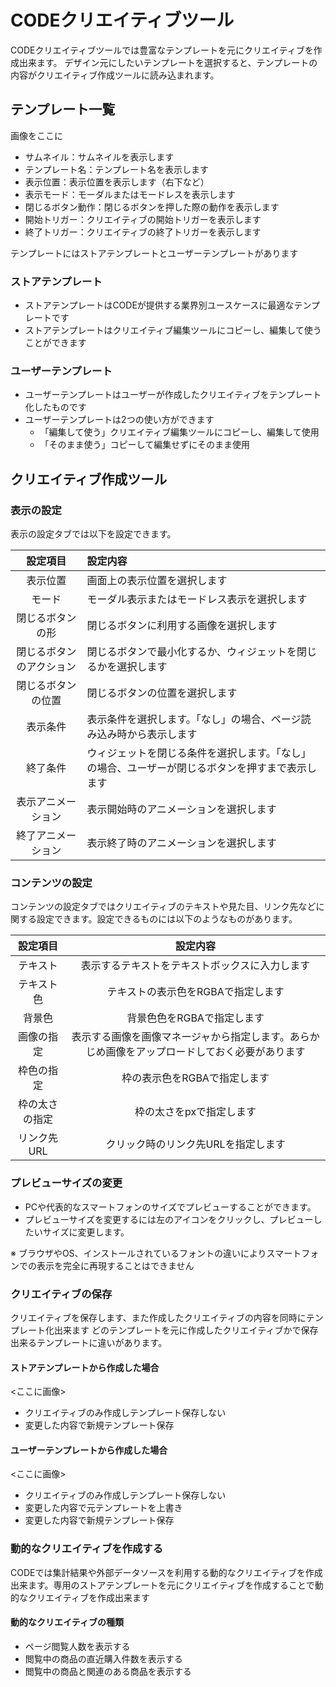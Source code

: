 # CODEクリエイティブツール
 
CODEクリエイティブツールでは豊富なテンプレートを元にクリエイティブを作成出来ます。
デザイン元にしたいテンプレートを選択すると、テンプレートの内容がクリエイティブ作成ツールに読み込まれます。

## テンプレート一覧

画像をここに

* サムネイル：サムネイルを表示します
* テンプレート名：テンプレート名を表示します
* 表示位置：表示位置を表示します（右下など）
* 表示モード：モーダルまたはモードレスを表示します
* 閉じるボタン動作：閉じるボタンを押した際の動作を表示します
* 開始トリガー：クリエイティブの開始トリガーを表示します
* 終了トリガー：クリエイティブの終了トリガーを表示します

テンプレートにはストアテンプレートとユーザーテンプレートがあります

### ストアテンプレート
* ストアテンプレートはCODEが提供する業界別ユースケースに最適なテンプレートです
* ストアテンプレートはクリエイティブ編集ツールにコピーし、編集して使うことができます


### ユーザーテンプレート
* ユーザーテンプレートはユーザーが作成したクリエイティブをテンプレート化したものです
* ユーザーテンプレートは2つの使い方ができます
    * 「編集して使う」クリエイティブ編集ツールにコピーし、編集して使用
    *  「そのまま使う」コピーして編集せずにそのまま使用



## クリエイティブ作成ツール

### 表示の設定
表示の設定タブでは以下を設定できます。

| 設定項目|設定内容| 
|:-----:|:-----|
| 表示位置 | 画面上の表示位置を選択します| 
| モード | モーダル表示またはモードレス表示を選択します | 
| 閉じるボタンの形 | 閉じるボタンに利用する画像を選択します | 
| 閉じるボタンのアクション | 閉じるボタンで最小化するか、ウィジェットを閉じるかを選択します| 
| 閉じるボタンの位置 | 閉じるボタンの位置を選択します | 
| 表示条件 | 表示条件を選択します。「なし」の場合、ページ読み込み時から表示します| 
| 終了条件 | ウィジェットを閉じる条件を選択します。「なし」の場合、ユーザーが閉じるボタンを押すまで表示します| 
| 表示アニメーション | 表示開始時のアニメーションを選択します| 
| 終了アニメーション | 表示終了時のアニメーションを選択します| 


### コンテンツの設定
コンテンツの設定タブではクリエイティブのテキストや見た目、リンク先などに関する設定できます。設定できるものには以下のようなものがあります。


|設定項目|設定内容|
|:-----:|:-----:|
|テキスト | 表示するテキストをテキストボックスに入力します|
|テキスト色 | テキストの表示色をRGBAで指定します|
|背景色 | 背景色色をRGBAで指定します|
|画像の指定 | 表示する画像を画像マネージャから指定します。あらかじめ画像をアップロードしておく必要があります |
|枠色の指定 | 枠の表示色をRGBAで指定します|
|枠の太さの指定 | 枠の太さをpxで指定します|
|リンク先URL | クリック時のリンク先URLを指定します|


### プレビューサイズの変更
* PCや代表的なスマートフォンのサイズでプレビューすることができます。
* プレビューサイズを変更するには左のアイコンをクリックし、プレビューしたいサイズに変更します。

※ ブラウザやOS、インストールされているフォントの違いによりスマートフォンでの表示を完全に再現することはできません


### クリエイティブの保存

クリエイティブを保存します、また作成したクリエイティブの内容を同時にテンプレート化出来ます
どのテンプレートを元に作成したクリエイティブかで保存出来るテンプレートに違いがあります。

#### ストアテンプレートから作成した場合

<ここに画像>

* クリエイティブのみ作成しテンプレート保存しない
* 変更した内容で新規テンプレート保存


#### ユーザーテンプレートから作成した場合

<ここに画像>

* クリエイティブのみ作成しテンプレート保存しない
* 変更した内容で元テンプレートを上書き
* 変更した内容で新規テンプレート保存


### 動的なクリエイティブを作成する
CODEでは集計結果や外部データソースを利用する動的なクリエイティブを作成出来ます。専用のストアテンプレートを元にクリエイティブを作成することで動的なクリエイティブを作成出来ます

#### 動的なクリエイティブの種類
* ページ閲覧人数を表示する
* 閲覧中の商品の直近購入件数を表示する
* 閲覧中の商品と関連のある商品を表示する


